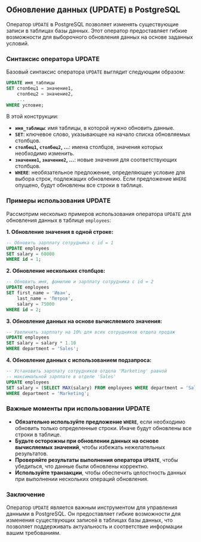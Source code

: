 ## Обновление данных (UPDATE) в PostgreSQL

Оператор `UPDATE` в PostgreSQL позволяет изменять существующие записи в таблицах базы данных. Этот оператор предоставляет гибкие возможности для выборочного обновления данных на основе заданных условий. 

### Синтаксис оператора UPDATE

Базовый синтаксис оператора `UPDATE` выглядит следующим образом:

```sql
UPDATE имя_таблицы
SET столбец1 = значение1,
    столбец2 = значение2,
    ...
WHERE условие;
```

В этой конструкции:

* **`имя_таблицы`**: имя таблицы, в которой нужно обновить данные.
* **`SET`**: ключевое слово, указывающее на начало списка обновляемых столбцов.
* **`столбец1`, `столбец2`, ...**: имена столбцов, значения которых необходимо изменить.
* **`значение1`, `значение2`, ...**: новые значения для соответствующих столбцов. 
* **`WHERE`**: необязательное предложение, определяющее условие для выбора строк, подлежащих обновлению. Если предложение `WHERE` опущено, будут обновлены все строки в таблице.

### Примеры использования UPDATE

Рассмотрим несколько примеров использования оператора `UPDATE` для обновления данных в таблице `employees`:

**1. Обновление значения в одной строке:**

```sql
-- Обновить зарплату сотрудника с id = 1
UPDATE employees
SET salary = 60000
WHERE id = 1;
```

**2. Обновление нескольких столбцов:**

```sql
-- Обновить имя, фамилию и зарплату сотрудника с id = 2
UPDATE employees
SET first_name = 'Иван',
    last_name = 'Петров',
    salary = 75000
WHERE id = 2;
```

**3. Обновление данных на основе вычисляемого значения:**

```sql
-- Увеличить зарплату на 10% для всех сотрудников отдела продаж
UPDATE employees
SET salary = salary * 1.10
WHERE department = 'Sales';
```

**4. Обновление данных с использованием подзапроса:**

```sql
-- Установить зарплату сотрудников отдела 'Marketing' равной 
-- максимальной зарплате в отделе 'Sales'
UPDATE employees
SET salary = (SELECT MAX(salary) FROM employees WHERE department = 'Sales')
WHERE department = 'Marketing';
```

### Важные моменты при использовании UPDATE

* **Обязательно используйте предложение `WHERE`**, если необходимо обновить только определенные строки. Иначе будут обновлены все строки в таблице.
* **Будьте осторожны при обновлении данных на основе вычисляемых значений**, чтобы избежать нежелательных результатов.
* **Проверяйте результаты выполнения оператора `UPDATE`**, чтобы убедиться, что данные были обновлены корректно.
* **Используйте транзакции**, чтобы обеспечить целостность данных при выполнении нескольких операций обновления.

### Заключение

Оператор `UPDATE` является важным инструментом для управления данными в PostgreSQL. Он предоставляет гибкие возможности для изменения существующих записей в таблицах базы данных, что позволяет поддерживать актуальность и  соответствие информации вашим требованиям. 
